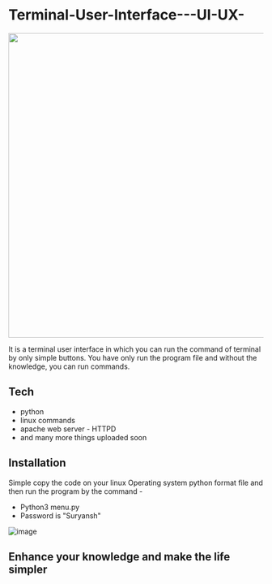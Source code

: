 # Terminal-User-Interface---UI-UX-




<img src ="https://user-images.githubusercontent.com/85965606/179296621-0f67e9e9-7528-440d-b20f-5583d02e2fe1.jpeg" width="600" heigth="600">

It is a terminal user interface in which you can run the command of terminal by only simple buttons. You have only run the program file and without the knowledge, you can run commands.


## Tech 
- python
- linux commands
- apache web server - HTTPD
- and many more things uploaded soon 

## Installation

Simple copy the code on your linux Operating system python format file and then run the program by the command - 

- Python3 menu.py 
- Password is "Suryansh"

![image](https://user-images.githubusercontent.com/85965606/179297291-fa9696ea-884b-41d4-8581-6fb6b4b48c1c.png)


## Enhance your knowledge and make the life simpler
